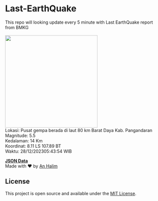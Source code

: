 # Last-EarthQuake
This repo will looking update every 5 minute with Last EarthQuake report from BMKG
<br>
<br>
<img src="https://static.bmkg.go.id/20231228054354.mmi.jpg" width="300"/>
<br>
Lokasi: Pusat gempa berada di laut 80 km Barat Daya Kab. Pangandaran <br>
Magnitude: 5.5 <br>
Kedalaman: 14 Km <br>
Koordinat: 8.11 LS 107.89 BT <br>
Waktu: 28/12/202305:43:54 WIB <br>

<a href="./data/data.json">**JSON Data**</a>
<br>
Made with ❤️ by <a href="https://github.com/an-halim">An Halim</a>
## License

This project is open source and available under the [MIT License](LICENSE).
